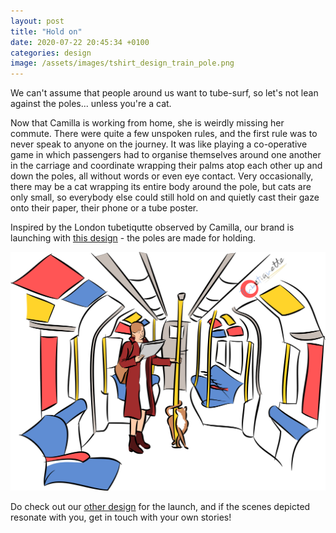 ```yaml
---
layout: post
title: "Hold on"
date: 2020-07-22 20:45:34 +0100
categories: design
image: /assets/images/tshirt_design_train_pole.png
---
```

We can't assume that people around us want to tube-surf, so let's not lean against the poles... unless you're a cat. 

Now that Camilla is working from home, she is weirdly missing her commute. There were quite a few unspoken rules, and the first rule was to never speak to anyone on the journey. It was like playing a co-operative game in which passengers had to organise themselves around one another in the carriage and coordinate wrapping their palms atop each other up and down the poles, all without words or even eye contact. Very occasionally, there may be a cat wrapping its entire body around the pole, but cats are only small, so everybody else could still hold on and quietly cast their gaze onto their paper, their phone or a tube poster.

Inspired by the London tubetiqutte observed by Camilla, our brand is launching with [this design](https://tubetiquette.teemill.com/product/hold-on/) - the poles are made for holding. 

![Hold on](/assets/images/tshirt_design_train_pole.png)

Do check out our [other design](https://tubetiquette.teemill.com/product/scooooop-/) for the launch, and if the scenes depicted resonate with you, get in touch with your own stories! 
